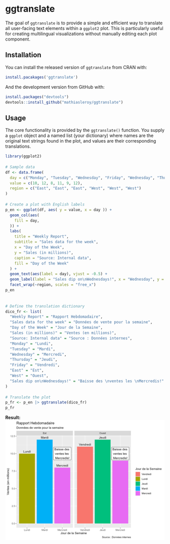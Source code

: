 # ggtranslate

The goal of `ggtranslate` is to provide a simple and efficient way to translate all user-facing text elements within a `ggplot2` plot. This is particularly useful for creating multilingual visualizations without manually editing each plot component.

## Installation

You can install the released version of `ggtranslate` from CRAN with:
```r
install.pacakages('ggtranslate')
```

And the development version from GitHub with:
```r
install.packages("devtools")
devtools::install_github("mathiasleroy/ggtranslate")
```



## Usage
The core functionality is provided by the `ggtranslate()` function. You supply a `ggplot` object and a named list (your dictionary) where names are the original text strings found in the plot, and values are their corresponding translations.


```r
library(ggplot2)

# Sample data
df <- data.frame(
  day = c("Monday", "Tuesday", "Wednesday", "Friday", "Wednesday", "Thursday"),
  value = c(10, 12, 8, 11, 9, 12),
  region = c("East", "East", "East", "West", "West", "West")
)

# Create a plot with English labels
p_en <- ggplot(df, aes( y = value, x = day )) +
  geom_col(aes(
    fill = day,
  )) +
  labs(
    title = "Weekly Report",
    subtitle = "Sales data for the week",
    x = "Day of the Week",
    y = "Sales (in millions)",
    caption = "Source: Internal data",
    fill = "Day of the Week"
  ) +
  geom_text(aes(label = day), vjust = -0.5) +
  geom_label(label = "Sales dip on\nWednesdays!", x = "Wednesday", y = 10, vjust = .5) +
  facet_wrap(~region, scales = "free_x")
p_en


# Define the translation dictionary
dico_fr <- list(
  "Weekly Report" = "Rapport Hebdomadaire",
  "Sales data for the week" = "Données de vente pour la semaine",
  "Day of the Week" = "Jour de la Semaine",
  "Sales (in millions)" = "Ventes (en millions)",
  "Source: Internal data" = "Source : Données internes",
  "Monday" = "Lundi",
  "Tuesday" = "Mardi",
  "Wednesday" = "Mercredi",
  "Thursday" = "Jeudi",
  "Friday" = "Vendredi",
  "East" = "Est",
  "West" = "Ouest",
  "Sales dip on\nWednesdays!" = "Baisse des \nventes les \nMercredis!"
)

# Translate the plot
p_fr <- p_en |> ggtranslate(dico_fr)
p_fr

```


**Result:**
![Translated Plot Example ](man/figures/example_1.png)